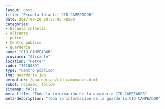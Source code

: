 ```yaml
---
layout: post
title: "Escuela Infantil CID CAMPEADOR"
date: 2017-09-20 20:57:05 +0200
categories:
- Escuela Infantil
- alicante
- petrer
- Centro público
- guarderia
name: "CID CAMPEADOR"
province: "Alicante"
location: "Petrer"
code: "3010089"
type: "Centro público"
img: guarderia.jpg
permalink: /guarderias/cid-campeador.html
robot: noindex, follow
sitemap: false
meta-title: "Toda la información de la guardería CID CAMPEADOR"
meta-description: "Toda la información de la guardería CID CAMPEADOR"
---
```

